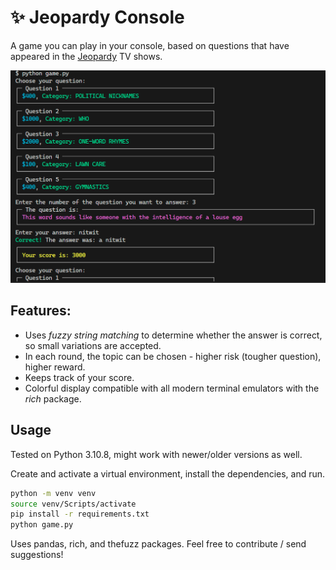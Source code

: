 # ✨ Jeopardy Console 

A game you can play in your console, based on questions that have appeared in the [Jeopardy](https://en.wikipedia.org/wiki/Jeopardy!) TV shows.

![game loop of Jeopardy Console](data/demo.png)

## Features:
- Uses _fuzzy string matching_ to determine whether the answer is correct, so small variations are accepted.
- In each round, the topic can be chosen - higher risk (tougher question), higher reward.
- Keeps track of your score.
- Colorful display compatible with all modern terminal emulators with the _rich_ package.

## Usage
Tested on Python 3.10.8, might work with newer/older versions as well.

Create and activate a virtual environment, install the dependencies, and run.
```bash
python -m venv venv
source venv/Scripts/activate
pip install -r requirements.txt
python game.py
```

Uses pandas, rich, and thefuzz packages.
Feel free to contribute / send suggestions!